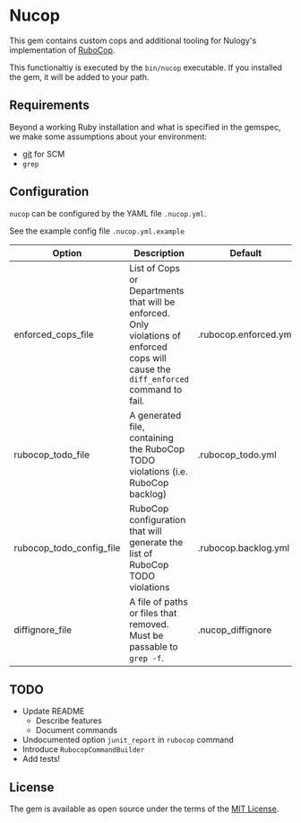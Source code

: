 # Nucop

This gem contains custom cops and additional tooling for Nulogy's implementation of [RuboCop](https://github.com/rubocop-hq/rubocop).

This functionaltiy is executed by the `bin/nucop` executable. If you installed the gem, it will be added to your path.

## Requirements

Beyond a working Ruby installation and what is specified in the gemspec, we make some assumptions about your environment:

* [git](https://git-scm.com/) for SCM
* `grep`

## Configuration

`nucop` can be configured by the YAML file `.nucop.yml`.

See the example config file `.nucop.yml.example`

| Option                   | Description                                                                                                                         | Default               |
|--------------------------|-------------------------------------------------------------------------------------------------------------------------------------|-----------------------|
| enforced_cops_file       | List of Cops or Departments that will be enforced. Only violations of enforced cops will cause the `diff_enforced` command to fail. | .rubocop.enforced.yml |
| rubocop_todo_file        | A generated file, containing the RuboCop TODO violations (i.e. RuboCop backlog)                                                     | .rubocop_todo.yml     |
| rubocop_todo_config_file | RuboCop configuration that will generate the list of RuboCop TODO violations                                                        | .rubocop.backlog.yml  |
| diffignore_file          | A file of paths or files that removed. Must be passable to `grep -f`.                                                               | .nucop_diffignore     |

## TODO

* Update README
  * Describe features
  * Document commands
* Undocumented option `junit_report` in `rubocop` command
* Introduce `RubocopCommandBuilder`
* Add tests!

## License

The gem is available as open source under the terms of the [MIT License](https://opensource.org/licenses/MIT).
